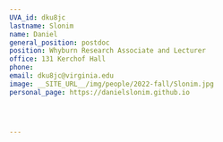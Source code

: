 ```yaml
---
UVA_id: dku8jc
lastname: Slonim
name: Daniel
general_position: postdoc
position: Whyburn Research Associate and Lecturer
office: 131 Kerchof Hall
phone:
email: dku8jc@virginia.edu
image: __SITE_URL__/img/people/2022-fall/Slonim.jpg 
personal_page: https://danielslonim.github.io 




---
```

